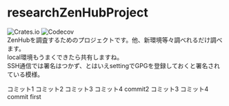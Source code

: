 # researchZenHubProject
![Crates.io](https://img.shields.io/crates/l/rustc-serialize.svg)
![Codecov](https://img.shields.io/codecov/c/github/codecov/example-python.svg)<br>
ZenHubを調査するためのプロジェクトです。他、新環境等々調べれるだけ調べます。<br>
local環境もうまくできたら共有しますね。<br>
SSH通信では署名はつかず、とはいえsettingでGPGを登録しておくと署名されている模様。

コミット1
コミット2
コミット3
コミット4
commit2
コミット3
コミット4
commit first






